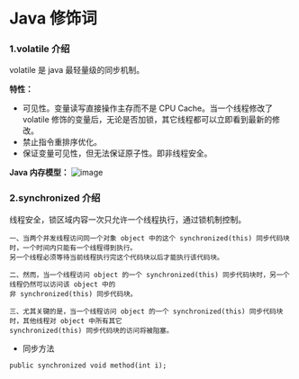 # Java 修饰词
### 1.volatile 介绍
volatile 是 java 最轻量级的同步机制。

**特性：**
- 可见性。变量读写直接操作主存而不是 CPU Cache。当一个线程修改了 volatile 修饰的变量后，无论是否加锁，其它线程都可以立即看到最新的修改。
- 禁止指令重排序优化。
- 保证变量可见性，但无法保证原子性。即非线程安全。

**Java 内存模型：**
![image](img/16.png)
### 2.synchronized 介绍
线程安全，锁区域内容一次只允许一个线程执行，通过锁机制控制。
    
    一、当两个并发线程访问同一个对象 object 中的这个 synchronized(this) 同步代码块时，一个时间内只能有一个线程得到执行。
    另一个线程必须等待当前线程执行完这个代码块以后才能执行该代码块。

    二、然而，当一个线程访问 object 的一个 synchronized(this) 同步代码块时，另一个线程仍然可以访问该 object 中的
    非 synchronized(this) 同步代码块。

    三、尤其关键的是，当一个线程访问 object 的一个 synchronized(this) 同步代码块时，其他线程对 object 中所有其它
    synchronized(this) 同步代码块的访问将被阻塞。
- 同步方法
```
public synchronized void method(int i);
```
